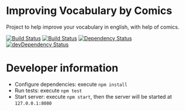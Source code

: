 Improving Vocabulary by Comics
==============================

Project to help improve your vocabulary in english, with help of comics.

[![Build Status](https://travis-ci.org/andreitognolo/improving-vocabulary.png?branch=master)](https://travis-ci.org/andreitognolo/improving-vocabulary)
[![Build Status](https://api.shippable.com/projects/53e963c43c46f91b0121dbf0/badge/master)](https://www.shippable.com/projects/53e963c43c46f91b0121dbf0)
[![Dependency Status](https://david-dm.org/andreitognolo/improving-vocabulary.svg?theme=shields.io)](https://david-dm.org/andreitognolo/improving-vocabulary)
[![devDependency Status](https://david-dm.org/andreitognolo/improving-vocabulary/dev-status.svg)](https://david-dm.org/andreitognolo/improving-vocabulary#info=devDependencies)

Developer information
===================

- Configure dependencies: execute `npm install`
- Run tests: execute `npm test`
- Start server: execute `npm start`, then the server will be started at  `127.0.0.1:8080`
